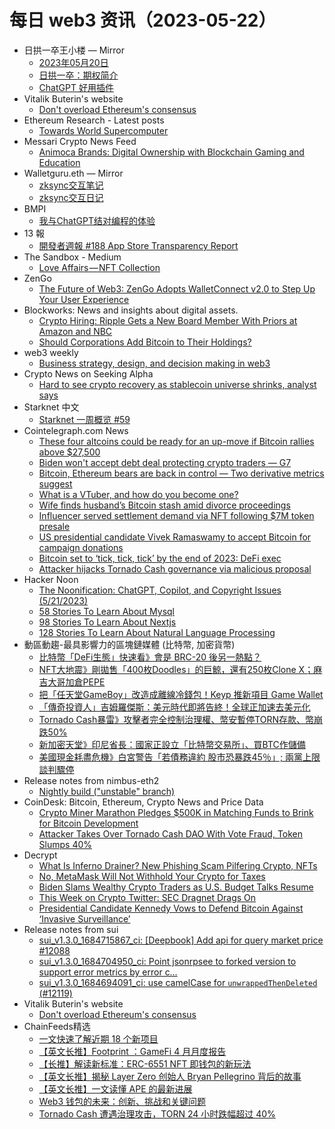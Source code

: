 # 每日 web3 资讯（2023-05-22）

- 日拱一卒王小楼 — Mirror
  - [2023年05月20日](https://mirror.xyz/maskpad.eth/z83VA5iDIjzzmqQly_JqSCMbBqlstrLUaieBWMerkk0)
  - [日拱一卒：期权简介](https://mirror.xyz/maskpad.eth/VgEV6N05RrlnhMtbaTCTKFNplhSxpYQkaj2FDLb7868)
  - [ChatGPT 好用插件](https://mirror.xyz/maskpad.eth/bv7GOkbmVORKVfd1hObN6thOZR5RprJ6RUE7E_mrftM)
- Vitalik Buterin's website
  - [Don't overload Ethereum's consensus](https://vitalik.ca/general/2023/05/21/dont_overload.html)
- Ethereum Research - Latest posts
  - [Towards World Supercomputer](https://ethresear.ch/t/towards-world-supercomputer/15487/8)
- Messari Crypto News Feed
  - [Animoca Brands: Digital Ownership with Blockchain Gaming and Education](https://messari.io/article/animoca-brands-digital-ownership-with-blockchain-gaming-and-education)
- Walletguru.eth — Mirror
  - [zksync交互笔记](https://mirror.xyz/0xbA09d569676F00a800144a557ce45729F9067bF7/tapICuVzj8LWdYZzqK7c8GEXqLUmPtxB27SyUdb1cJU)
  - [zksync交互日记](https://mirror.xyz/0xbA09d569676F00a800144a557ce45729F9067bF7/O_2SPG3NxAv_f81DNO7M33qardmiGyC0-lbzeEi35Pk)
- BMPI
  - [我与ChatGPT结对编程的体验](https://www.bmpi.dev/dev/chatgpt-development-notes/pair-programming/)
- 13 報
  - [開發者週報 #188 App Store Transparency Report](https://www.ethanhuang13.com/p/188)
- The Sandbox - Medium
  - [Love Affairs — NFT Collection](https://medium.com/sandbox-game/love-affairs-nft-collection-d82676ee47d3?source=rss----df97fb047c1e---4)
- ZenGo
  - [The Future of Web3: ZenGo Adopts WalletConnect v2.0 to Step Up Your User Experience](https://zengo.com/walletconnectv2-launch/)
- Blockworks: News and insights about digital assets.
  - [Crypto Hiring: Ripple Gets a New Board Member With Priors at Amazon and NBC](https://blockworks.co/news/crypto-hiring-ripple-bitget)
  - [Should Corporations Add Bitcoin to Their Holdings?](https://blockworks.co/news/corporations-bitcoin-holdings)
- web3 weekly
  - [Business strategy, design, and decision making in web3](https://a16zcrypto.substack.com/p/on-business-strategy-design-and-decision)
- Crypto News on Seeking Alpha
  - [Hard to see crypto recovery as stablecoin universe shrinks, analyst says](https://seekingalpha.com/news/3973561-crypto-recovery-imperiled-stablecoin-universe-shrinks?utm_source=feed_news_crypto&utm_medium=referral)
- Starknet 中文
  - [Starknet 一周概览 #59](https://starknetzh.substack.com/p/starknet-59-210)
- Cointelegraph.com News
  - [These four altcoins could be ready for an up-move if Bitcoin rallies above $27,500](https://cointelegraph.com/news/these-four-altcoins-could-be-ready-for-an-up-move-if-bitcoin-rallies-above-27-500)
  - [Biden won't accept debt deal protecting crypto traders — G7](https://cointelegraph.com/news/biden-won-t-accept-debt-deal-protecting-crypto-traders-g7)
  - [Bitcoin, Ethereum bears are back in control — Two derivative metrics suggest](https://cointelegraph.com/news/bitcoin-ethereum-bears-taken-control-two-derivative-metrics)
  - [What is a VTuber, and how do you become one?](https://cointelegraph.com/news/what-is-a-v-tuber)
  - [Wife finds husband’s Bitcoin stash amid divorce proceedings](https://cointelegraph.com/news/housewife-finds-husband-s-bitcoin-stash-amid-divorce-proceedings)
  - [Influencer served settlement demand via NFT following $7M token presale](https://cointelegraph.com/news/influencer-served-settlement-demand-nft-7-m-presale)
  - [US presidential candidate Vivek Ramaswamy to accept Bitcoin for campaign donations](https://cointelegraph.com/news/us-presidential-candidate-vivek-ramaswamy-to-accept-bitcoin-for-campaign-donations)
  - [Bitcoin set to ‘tick, tick, tick’ by the end of 2023: DeFi exec](https://cointelegraph.com/news/bitcoin-2023-de-fi-exec)
  - [Attacker hijacks Tornado Cash governance via malicious proposal](https://cointelegraph.com/news/attacker-hijacks-tornado-cash-governance-via-malicious-proposal)
- Hacker Noon
  - [The Noonification: ChatGPT, Copilot, and Copyright Issues (5/21/2023)](https://hackernoon.com/5-21-2023-noonification?source=rss)
  - [58 Stories To Learn About Mysql](https://hackernoon.com/58-stories-to-learn-about-mysql?source=rss)
  - [98 Stories To Learn About Nextjs](https://hackernoon.com/98-stories-to-learn-about-nextjs?source=rss)
  - [128 Stories To Learn About Natural Language Processing](https://hackernoon.com/128-stories-to-learn-about-natural-language-processing?source=rss)
- 動區動趨-最具影響力的區塊鏈媒體 (比特幣, 加密貨幣)
  - [比特幣「DeFi生態」快速看》會是 BRC-20 後另一熱點？](https://www.blocktempo.com/bitcoin-defi-new-projects/)
  - [NFT大地震》剛拋售「400枚Doodles」的巨鯨，還有250枚Clone X；麻吉大哥加倉PEPE](https://www.blocktempo.com/400-doodles-dumped-into-bids-by-a-whale/)
  - [把「任天堂GameBoy」改造成離線冷錢包！Keyp 推新項目 Game Wallet](https://www.blocktempo.com/game-boy-transforms-into-crypto-hardware-wallet/)
  - [「傳奇投資人」吉姆羅傑斯：美元時代即將告終！全球正加速去美元化](https://www.blocktempo.com/jim-rogers-says-dollar-dominance-coming-to-an-end/)
  - [Tornado Cash暴雷》攻擊者完全控制治理權、幣安暫停TORN存款、幣崩跌50%](https://www.blocktempo.com/binance-will-temporarily-pause-torn-deposits/)
  - [新加密天堂》印尼省長：國家正設立「比特幣交易所」、買BTC作儲備](https://www.blocktempo.com/indonesia-to-set-up-bitcoin-exchange/)
  - [美國現金耗盡危機》白宮警告「若債務違約 股市恐暴跌45％」; 兩黨上限談判驟停](https://www.blocktempo.com/stock-market-could-plummet-45-if-u-s-debt-defaults/)
- Release notes from nimbus-eth2
  - [Nightly build ("unstable" branch)](https://github.com/status-im/nimbus-eth2/releases/tag/nightly)
- CoinDesk: Bitcoin, Ethereum, Crypto News and Price Data
  - [Crypto Miner Marathon Pledges $500K in Matching Funds to Brink for Bitcoin Development](https://www.coindesk.com/tech/2023/05/21/crypto-miner-marathon-pledges-500k-in-matching-funds-to-brink-for-bitcoin-development/?utm_medium=referral&utm_source=rss&utm_campaign=headlines)
  - [Attacker Takes Over Tornado Cash DAO With Vote Fraud, Token Slumps 40%](https://www.coindesk.com/tech/2023/05/21/attacker-takes-over-tornado-cash-dao-with-vote-fraud-token-slumps-40/?utm_medium=referral&utm_source=rss&utm_campaign=headlines)
- Decrypt
  - [What Is Inferno Drainer? New Phishing Scam Pilfering Crypto, NFTs](https://decrypt.co/140877/inferno-drainer-scam-scammer-phishing-crypto-nfts)
  - [No, MetaMask Will Not Withhold Your Crypto for Taxes](https://decrypt.co/140873/metamask-tax-taxes-viral-rumor-false-inaccurate)
  - [Biden Slams Wealthy Crypto Traders as U.S. Budget Talks Resume](https://decrypt.co/140869/us-debt-ceiling-budget-battle-crypto-traders)
  - [This Week on Crypto Twitter: SEC Dragnet Drags On](https://decrypt.co/140852/this-week-on-crypto-twitter-sec-dragnet-drags-on)
  - [Presidential Candidate Kennedy Vows to Defend Bitcoin Against ‘Invasive Surveillance’](https://decrypt.co/140847/robert-f-kennedy-jr-bitcoin-cbdc-energy-tax)
- Release notes from sui
  - [sui_v1.3.0_1684715867_ci: [Deepbook] Add api for query market price #12088](https://github.com/MystenLabs/sui/releases/tag/sui_v1.3.0_1684715867_ci)
  - [sui_v1.3.0_1684704950_ci: Point jsonrpsee to forked version to support error metrics by error c…](https://github.com/MystenLabs/sui/releases/tag/sui_v1.3.0_1684704950_ci)
  - [sui_v1.3.0_1684694091_ci: use camelCase for `unwrappedThenDeleted` (#12119)](https://github.com/MystenLabs/sui/releases/tag/sui_v1.3.0_1684694091_ci)
- Vitalik Buterin's website
  - [Don't overload Ethereum's consensus](https://vitalik.ca/general/2023/05/21/dont_overload.html)
- ChainFeeds精选
  - [一文快速了解近期 18 个新项目](https://mp.weixin.qq.com/s/TM61X5zKX87Yqw4gjoo9aA)
  - [【英文长推】Footprint ：GameFi 4 月月度报告](https://twitter.com/thehiddenmaze/status/1660033616712179713)
  - [【长推】解读新标准：ERC-6551 NFT 即钱包的新玩法](https://twitter.com/BTW0205/status/1659894601120100353)
  - [【英文长推】揭秘 Layer Zero 创始人 Bryan Pellegrino 背后的故事](https://twitter.com/splinter0n/status/1659937507625291778)
  - [【英文长推】一文读懂 APE 的最新进展](https://twitter.com/liamherbst_/status/1659970905102249984)
  - [Web3 钱包的未来：创新、挑战和关键问题](https://news.marsbit.cc/20230519110018419522.html)
  - [Tornado Cash 遭遇治理攻击，TORN  24 小时跌幅超过 40%](https://twitter.com/samczsun/status/1660012956632104960)
